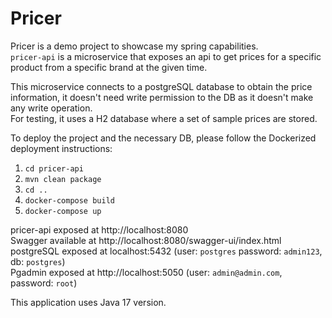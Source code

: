 # Pricer
Pricer is a demo project to showcase my spring capabilities.\
`pricer-api` is a microservice that exposes an api to get prices for a specific product from a specific brand at the given time.


This microservice connects to a postgreSQL database to obtain the price information, it doesn't need write permission to the DB as it doesn't make any write operation.\
For testing, it uses a H2 database where a set of sample prices are stored.

To deploy the project and the necessary DB, please follow the Dockerized deployment instructions:
1. `cd pricer-api`
2. `mvn clean package`
3. `cd ..`
4. `docker-compose build`
5. `docker-compose up`

pricer-api exposed at http://localhost:8080\
Swagger available at http://localhost:8080/swagger-ui/index.html\
postgreSQL exposed at localhost:5432 (user: `postgres` password: `admin123`, db: `postgres`)\
Pgadmin exposed at http://localhost:5050 (user: `admin@admin.com`, password: `root`)

This application uses Java 17 version.